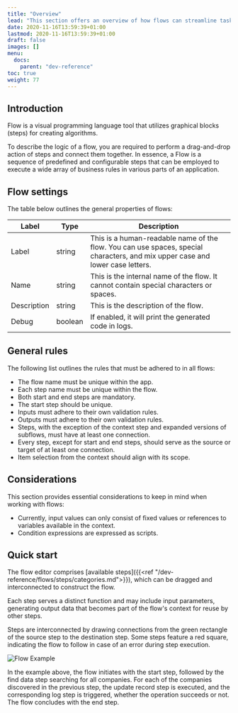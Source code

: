 ```yaml
---
title: "Overview"
lead: "This section offers an overview of how flows can streamline tasks that would typically be accomplished with scripts, offering a more straightforward approach."
date: 2020-11-16T13:59:39+01:00
lastmod: 2020-11-16T13:59:39+01:00
draft: false
images: []
menu:
  docs:
    parent: "dev-reference"
toc: true
weight: 77
---
```


## **Introduction**

Flow is a visual programming language tool that utilizes graphical blocks (steps) for creating algorithms.

To describe the logic of a flow, you are required to perform a drag-and-drop action of steps and connect them together. In essence, a Flow is a sequence of predefined and configurable steps that can be employed to execute a wide array of business rules in various parts of an application.

## **Flow settings**

The table below outlines the general properties of flows:

| Label        | Type                        | Description                                                  |
| ------------ | --------------------------- | ------------------------------------------------------------ |
| Label        |  string                     | This is a human-readable name of the flow. You can use spaces, special characters, and mix upper case and lower case letters. |
| Name         |  string                     | This is the internal name of the flow. It cannot contain special characters or spaces. |
| Description  |  string                     | This is the description of the flow.                         |
| Debug        |  boolean                    | If enabled, it will print the generated code in logs.        |

## **General rules**

The following list outlines the rules that must be adhered to in all flows:

- The flow name must be unique within the app.
- Each step name must be unique within the flow.
- Both start and end steps are mandatory.
- The start step should be unique.
- Inputs must adhere to their own validation rules.
- Outputs must adhere to their own validation rules.
- Steps, with the exception of the context step and expanded versions of subflows, must have at least one connection.
- Every step, except for start and end steps, should serve as the source or target of at least one connection.
- Item selection from the context should align with its scope.

## **Considerations**

This section provides essential considerations to keep in mind when working with flows:

- Currently, input values can only consist of fixed values or references to variables available in the context.
- Condition expressions are expressed as scripts.

## **Quick start**

The flow editor comprises [available steps]({{<ref "/dev-reference/flows/steps/categories.md">}}), which can be dragged and interconnected to construct the flow.

Each step serves a distinct function and may include input parameters, generating output data that becomes part of the flow's context for reuse by other steps.

Steps are interconnected by drawing connections from the green rectangle of the source step to the destination step. Some steps feature a red square, indicating the flow to follow in case of an error during step execution.

![Flow Example](https://pmslingr.github.io/slingrDoc/images/vendor/flows/quickstart_sample.png)

In the example above, the flow initiates with the start step, followed by the find data step searching for all companies. For each of the companies discovered in the previous step, the update record step is executed, and the corresponding log step is triggered, whether the operation succeeds or not. The flow concludes with the end step.
